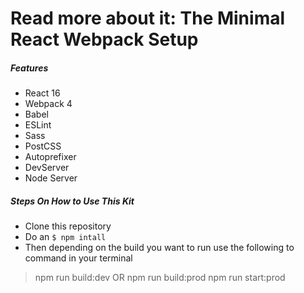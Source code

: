 # Read more about it: The Minimal React Webpack Setup

##### Features
* React 16
* Webpack 4
* Babel
* ESLint
* Sass
* PostCSS
* Autoprefixer
* DevServer
* Node Server

##### Steps On How to Use This Kit
* Clone this repository
* Do an `$ npm intall`
* Then depending on the build you want to run use the following to command in your terminal

> npm run build:dev
OR
> npm run build:prod
> npm run start:prod
